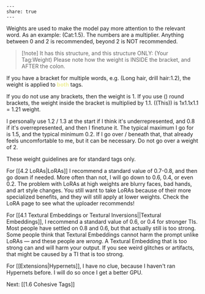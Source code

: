 ```
---  
share: true  
---  
```

Weights are used to make the model pay more attention to the relevant word. As an example:
(Cat:1.5). The numbers are a multiplier. Anything between 0 and 2 is recommended, beyond 2 is NOT recommended. 

>[!note] It has this structure, and this structure ONLY:
>(Your Tag:Weight)
>Please note how the weight is INSIDE the bracket, and AFTER the colon.

If you have a bracket for multiple words, e.g. (Long hair, drill hair:1.2), the weight is applied to <font color=EDED96><b>both</b></font> tags. 

If you do not use any brackets, then the weight is 1. If you use () round brackets, the weight inside the bracket is multiplied by 1.1. ((This)) is 1x1.1x1.1 = 1.21 weight. 

I personally use 1.2 / 1.3 at the start if I think it's underrepresented, and 0.8 if it's overrepresented, and then I finetune it. The typical maximum I go for is 1.5, and the typical minimum 0.2. If I go over / beneath that, that already feels uncomfortable to me, but it can be necessary. Do not go over a weight of 2.

These weight guidelines are for standard tags only. 

For [[4.2 LoRAs|LoRAs]] I recommend a standard value of 0.7-0.8, and then go down if needed. More often than not, I will go down to 0.6, 0.4, or even 0.2. The problem with LoRAs at high weights are blurry faces, bad hands, and art style changes. You still want to take LoRAs because of their more specialized benefits, and they will still apply at lower weights. 
Check the LoRA page to see what the uploader recommends!

For [[4.1 Textural Embeddings or Textural Inversions||Textural Embeddings]], I recommend a standard value of 0.6, or 0.4 for stronger TIs. Most people have settled on 0.8 and 0.6, but that actually still is too strong. Some people think that Textural Embeddings cannot harm the prompt unlike LoRAs — and these people are <i>wrong</i>. A Textural Embedding that is too strong can and will harm your output. If you see weird glitches or artifacts, that might be caused by a TI that is too strong. 

For [[Extensions|Hypernets]], I have no clue, because I haven't ran Hypernets before. I will do so once I get a better GPU. 

Next: [[1.6 Cohesive Tags]]
